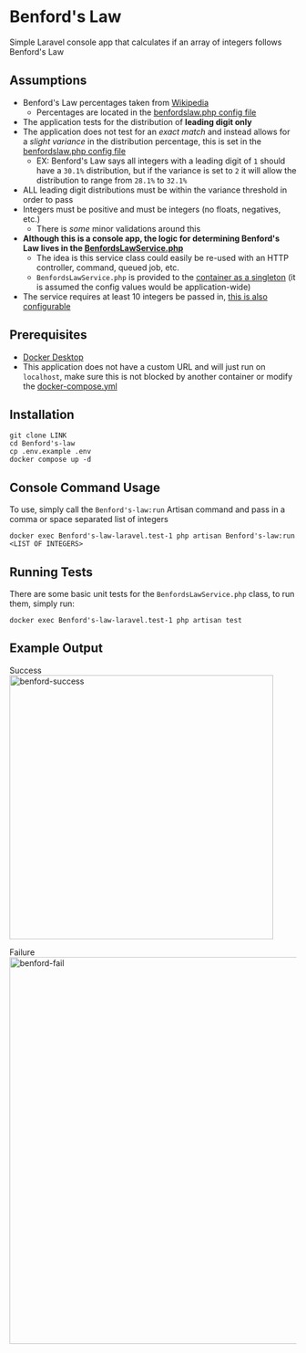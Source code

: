 # Benford's Law
Simple Laravel console app that calculates if an array of integers follows Benford's Law

## Assumptions
- Benford's Law percentages taken from [Wikipedia](https://en.wikipedia.org/wiki/Benford%27s_law)
  - Percentages are located in the [benfordslaw.php config file](https://github.com/pardamike/benfords-law/blob/main/config/benfordslaw.php#L13-L22)
- The application tests for the distribution of **leading digit only**
- The application does not test for an *exact match* and instead allows for a *slight variance* in the distribution percentage, this is set in the [benfordslaw.php config file](https://github.com/pardamike/benfords-law/blob/main/config/benfordslaw.php#L24C18-L24C18)
  - EX: Benford's Law says all integers with a leading digit of `1` should have a `30.1%` distribution, but if the variance is set to `2` it will allow the  distribution to range from `28.1%` to `32.1%`
- ALL leading digit distributions must be within the variance threshold in order to pass
- Integers must be positive and must be integers (no floats, negatives, etc.)
  - There is *some* minor validations around this
- **Although this is a console app, the logic for determining Benford's Law lives in the [BenfordsLawService.php](https://github.com/pardamike/benfords-law/blob/main/app/Services/BenfordsLawService.php)**
  - The idea is this service class could easily be re-used with an HTTP controller, command, queued job, etc.
  - `BenfordsLawService.php` is provided to the [container as a singleton](https://github.com/pardamike/benfords-law/blob/main/app/Providers/AppServiceProvider.php#L15-L21) (it is assumed the config values would be application-wide)
- The service requires at least 10 integers be passed in, [this is also configurable](https://github.com/pardamike/benfords-law/blob/main/config/benfordslaw.php#L25)

## Prerequisites
- [Docker Desktop](https://www.docker.com/products/docker-desktop/)
- This application does not have a custom URL and will just run on `localhost`, make sure this is not blocked by another container or modify the [docker-compose.yml](https://github.com/pardamike/benfords-law/blob/main/docker-compose.yml)

## Installation
```
git clone LINK
cd Benford's-law
cp .env.example .env
docker compose up -d
```

## Console Command Usage
To use, simply call the `Benford's-law:run` Artisan command and pass in a comma or space separated list of integers
```
docker exec Benford's-law-laravel.test-1 php artisan Benford's-law:run <LIST OF INTEGERS>
```

## Running Tests
There are some basic unit tests for the `BenfordsLawService.php` class, to run them, simply run:
```
docker exec Benford's-law-laravel.test-1 php artisan test
```

## Example Output
Success
<img width="463" alt="benford-success" src="https://github.com/pardamike/benfords-law/assets/10131645/0a71e085-31c1-4a56-a910-5140ec2748d8">

Failure
<img width="678" alt="benford-fail" src="https://github.com/pardamike/benfords-law/assets/10131645/da1cfde2-52da-40e4-9c23-9c5fc8f1365f">

